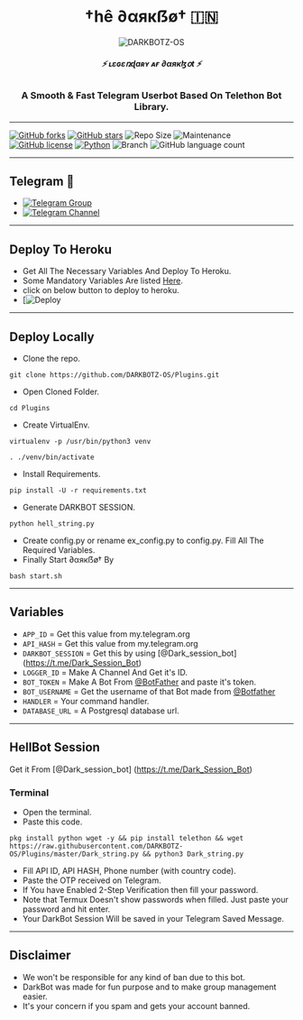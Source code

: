 <h1 align="center">
  <b>†hê ∂αякẞø† 🇮🇳</b>
</h1>

<p align="center">
  <img src="https://telegra.ph/file/fd93f6309369694e71644.jpg" alt="DARKBOTZ-OS">
</p>

<h6 align="center">
  <b>⚡ ʟɛɢɛռɖaʀʏ ᴀғ ∂αякɮօt ⚡</b>
</h6>

<h3 align="center">
  <b>A Smooth & Fast Telegram Userbot Based On Telethon Bot Library.</b>
</h3>

------
[![GitHub forks](https://img.shields.io/github/forks/DARKBOTZ-OS/darkBot?&style=flat-square&logo=github)](https://github.com/DARKBOTZ-OS/DarkBot/fork)
[![GitHub stars](https://img.shields.io/github/stars/DARKBOTZ-OS/darkBot?&style=flat-square&logo=github)](https://github.com/DARKBOTZ-OS/DarkBot/stargazers)
![Repo Size](https://img.shields.io/github/repo-size/DARKBOTZ-OS/darkBot?&style=flat-square&logo=github)
![Maintenance](https://img.shields.io/badge/Maintained%3F-yes-green?&style=flat-square)
[![GitHub license](https://img.shields.io/github/license/DARKBOTZ-OS/darkBot?&style=flat-square&logo=github)](https://github.com/DARKBOTZ-OS/DarkBot/blob/master/LICENSE)
[![Python](https://img.shields.io/badge/Python-v3.9-blue)](https://www.python.org/)
![Branch](https://img.shields.io/badge/Branch-Master-orange)
![GitHub language count](https://img.shields.io/github/languages/count/DARKBOTZ-OS/DarkBot?color=Pink&label=Language&style=flat-square)

------
## Telegram 🏪
- [![Telegram Group](https://img.shields.io/badge/Telegram-Group-brightgreen)](https://t.me/DarkBot_Support)
- [![Telegram Channel](https://img.shields.io/badge/Telegram-Channel-brightgreen)](https://t.me/itz_dark_userbot)

------
## Deploy To Heroku
- Get All The Necessary Variables And Deploy To Heroku.
- Some Mandatory Variables Are listed [Here](#Variables).
- click on below button to deploy to heroku.
- [![Deploy](heroku.com/deploy?template=https://github.com/DARKBOTZ-OS/DARKBOT)

------
## Deploy Locally

- Clone the repo. 

`git clone https://github.com/DARKBOTZ-OS/Plugins.git`
- Open Cloned Folder.

`cd Plugins`
- Create VirtualEnv.

`virtualenv -p /usr/bin/python3 venv`

`. ./venv/bin/activate`
- Install Requirements.

`pip install -U -r requirements.txt`
- Generate DARKBOT SESSION.

`python hell_string.py`
- Create config.py or rename ex_config.py to config.py. Fill All The Required Variables.
- Finally Start ∂αякẞø† By

`bash start.sh`

------
## Variables

- `APP_ID`  =  Get this value from my.telegram.org
- `API_HASH`  =  Get this value from my.telegram.org
- `DARKBOT_SESSION`  =  Get this by using [@Dark_session_bot] (https://t.me/Dark_Session_Bot)
- `LOGGER_ID`  =  Make A Channel And Get it's ID.
- `BOT_TOKEN`  =  Make A Bot From [@BotFather](https://t.me/botfather) and paste it's token.
- `BOT_USERNAME`  =  Get the username of that Bot made from [@Botfather](https://t.me/botfather)
- `HANDLER`  =  Your command handler.
- `DATABASE_URL`  =  A Postgresql database url.

------
## HellBot Session

Get it From [@Dark_session_bot] (https://t.me/Dark_Session_Bot)

### Terminal
- Open the terminal.
- Paste this code.

`pkg install python wget -y && pip install telethon && wget https://raw.githubusercontent.com/DARKBOTZ-OS/Plugins/master/Dark_string.py && python3 Dark_string.py`
- Fill API ID, API HASH, Phone number (with country code).
- Paste the OTP received on Telegram.
- If You have Enabled 2-Step Verification then fill your password.
- Note that Termux Doesn't show passwords when filled. Just paste your password and hit enter.
- Your DarkBot Session Will be saved in your Telegram Saved Message.

------
## Disclaimer
- We won't be responsible for any kind of ban due to this bot.
- DarkBot was made for fun purpose and to make group management easier.
- It's your concern if you spam and gets your account banned.

